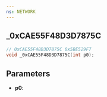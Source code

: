```yaml
---
ns: NETWORK
---
```

## _0xCAE55F48D3D7875C

```c
// 0xCAE55F48D3D7875C 0x5BE529F7
void _0xCAE55F48D3D7875C(int p0);
```


## Parameters
* **p0**: 

